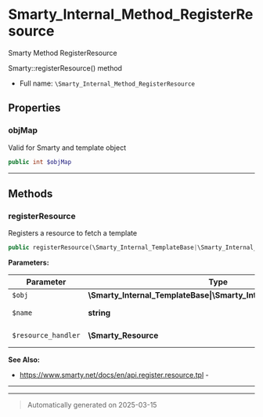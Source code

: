 
# Smarty_Internal_Method_RegisterResource

Smarty Method RegisterResource

Smarty::registerResource() method

* Full name: `\Smarty_Internal_Method_RegisterResource`



## Properties


### objMap

Valid for Smarty and template object

```php
public int $objMap
```






***

## Methods


### registerResource

Registers a resource to fetch a template

```php
public registerResource(\Smarty_Internal_TemplateBase|\Smarty_Internal_Template|\Smarty $obj, string $name, \Smarty_Resource $resource_handler): \Smarty|\Smarty_Internal_Template
```








**Parameters:**

| Parameter | Type | Description |
|-----------|------|-------------|
| `$obj` | **\Smarty_Internal_TemplateBase&#124;\Smarty_Internal_Template&#124;\Smarty** |  |
| `$name` | **string** | name of resource type |
| `$resource_handler` | **\Smarty_Resource** | instance of Smarty_Resource |





**See Also:**

* https://www.smarty.net/docs/en/api.register.resource.tpl - 

***


***
> Automatically generated on 2025-03-15
